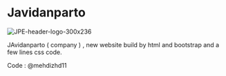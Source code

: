 # Javidanparto
![JPE-header-logo-300x236](https://user-images.githubusercontent.com/98504734/216080042-52d758fc-e7e9-4f05-b8fb-bdc55e79b8fd.png)

JAvidanparto ( company ) , new website build by html and bootstrap and a few lines css code.

Code : @mehdizhd11

